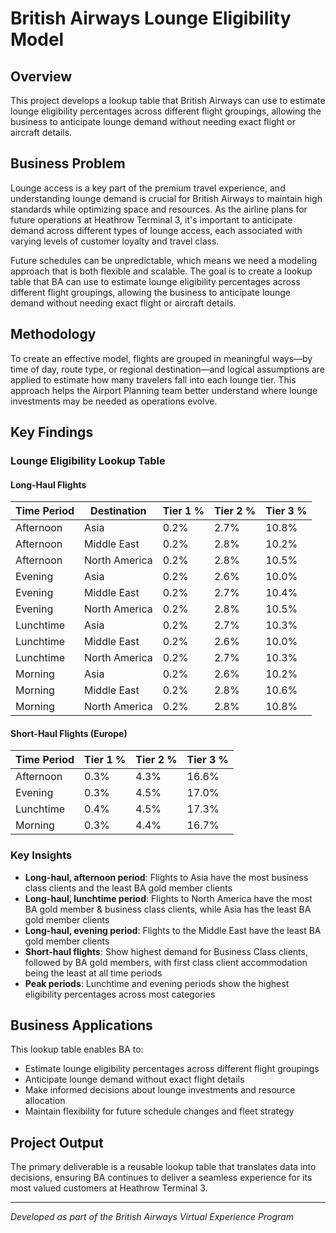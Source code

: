 # British Airways Lounge Eligibility Model

## Overview
This project develops a lookup table that British Airways can use to estimate lounge eligibility percentages across different flight groupings, allowing the business to anticipate lounge demand without needing exact flight or aircraft details.

## Business Problem
Lounge access is a key part of the premium travel experience, and understanding lounge demand is crucial for British Airways to maintain high standards while optimizing space and resources. As the airline plans for future operations at Heathrow Terminal 3, it's important to anticipate demand across different types of lounge access, each associated with varying levels of customer loyalty and travel class.

Future schedules can be unpredictable, which means we need a modeling approach that is both flexible and scalable. The goal is to create a lookup table that BA can use to estimate lounge eligibility percentages across different flight groupings, allowing the business to anticipate lounge demand without needing exact flight or aircraft details.

## Methodology
To create an effective model, flights are grouped in meaningful ways—by time of day, route type, or regional destination—and logical assumptions are applied to estimate how many travelers fall into each lounge tier. This approach helps the Airport Planning team better understand where lounge investments may be needed as operations evolve.

## Key Findings

### Lounge Eligibility Lookup Table

#### Long-Haul Flights
| Time Period | Destination | Tier 1 % | Tier 2 % | Tier 3 % |
|-------------|-------------|----------|----------|----------|
| Afternoon | Asia | 0.2% | 2.7% | 10.8% |
| Afternoon | Middle East | 0.2% | 2.8% | 10.2% |
| Afternoon | North America | 0.2% | 2.8% | 10.5% |
| Evening | Asia | 0.2% | 2.6% | 10.0% |
| Evening | Middle East | 0.2% | 2.7% | 10.4% |
| Evening | North America | 0.2% | 2.8% | 10.5% |
| Lunchtime | Asia | 0.2% | 2.7% | 10.3% |
| Lunchtime | Middle East | 0.2% | 2.6% | 10.0% |
| Lunchtime | North America | 0.2% | 2.7% | 10.3% |
| Morning | Asia | 0.2% | 2.6% | 10.2% |
| Morning | Middle East | 0.2% | 2.8% | 10.6% |
| Morning | North America | 0.2% | 2.8% | 10.8% |

#### Short-Haul Flights (Europe)
| Time Period | Tier 1 % | Tier 2 % | Tier 3 % |
|-------------|----------|----------|----------|
| Afternoon | 0.3% | 4.3% | 16.6% |
| Evening | 0.3% | 4.5% | 17.0% |
| Lunchtime | 0.4% | 4.5% | 17.3% |
| Morning | 0.3% | 4.4% | 16.7% |

### Key Insights
- **Long-haul, afternoon period**: Flights to Asia have the most business class clients and the least BA gold member clients
- **Long-haul, lunchtime period**: Flights to North America have the most BA gold member & business class clients, while Asia has the least BA gold member clients
- **Long-haul, evening period**: Flights to the Middle East have the least BA gold member clients
- **Short-haul flights**: Show highest demand for Business Class clients, followed by BA gold members, with first class client accommodation being the least at all time periods
- **Peak periods**: Lunchtime and evening periods show the highest eligibility percentages across most categories

## Business Applications
This lookup table enables BA to:
- Estimate lounge eligibility percentages across different flight groupings
- Anticipate lounge demand without exact flight details
- Make informed decisions about lounge investments and resource allocation
- Maintain flexibility for future schedule changes and fleet strategy

## Project Output
The primary deliverable is a reusable lookup table that translates data into decisions, ensuring BA continues to deliver a seamless experience for its most valued customers at Heathrow Terminal 3.

---
*Developed as part of the British Airways Virtual Experience Program*
